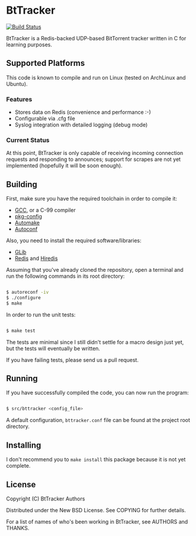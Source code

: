 # BtTracker

[![Build Status](https://travis-ci.org/danielfm/bttracker.png?branch=master)](https://travis-ci.org/danielfm/bttracker)

BtTracker is a Redis-backed UDP-based BitTorrent tracker written in C for
learning purposes.

## Supported Platforms

This code is known to compile and run on Linux (tested on ArchLinux and Ubuntu).

### Features

* Stores data on Redis (convenience and performance :-)
* Configurable via .cfg file
* Syslog integration with detailed logging (debug mode)

### Current Status

At this point, BtTracker is only capable of receiving incoming connection
requests and responding to announces; support for scrapes are not yet
implemented (hopefully it will be soon enough).

## Building

First, make sure you have the required toolchain in order to compile it:

* [GCC](http://gcc.gnu.org/), or a C-99 compiler
* [pkg-config](http://www.freedesktop.org/wiki/Software/pkg-config/)
* [Automake](http://www.gnu.org/software/automake/)
* [Autoconf](http://www.gnu.org/software/autoconf/‎)

Also, you need to install the required software/libraries:

* [GLib](https://developer.gnome.org/glib/)
* [Redis](http://redis.io/) and [Hiredis](https://github.com/redis/hiredis/)

Assuming that you've already cloned the repository, open a terminal and run the
following commands in its root directory:

````bash

$ autoreconf -iv
$ ./configure
$ make
````

In order to run the unit tests:

````bash

$ make test
````

The tests are minimal since I still didn't settle for a macro design just yet,
but the tests will eventually be written.

If you have failing tests, please send us a pull request.

## Running

If you have successfully compiled the code, you can now run the program:

````bash

$ src/bttracker <config_file>
````

A default configuration, `bttracker.conf` file can be found at the project
root directory.

## Installing

I don't recommend you to `make install` this package because it is not yet
complete.

## License

Copyright (C) BtTracker Authors

Distributed under the New BSD License. See COPYING for further details.

For a list of names of who's been working in BtTracker, see AUTHORS and THANKS.
